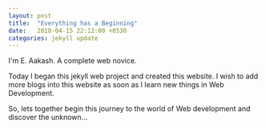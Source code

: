 ```yaml
---
layout: post
title:  "Everything has a Beginning"
date:   2018-04-15 22:12:00 +0530
categories: jekyll update
---
```

I'm E. Aakash. A complete web novice.

Today I began this jekyll web project and created this website. I wish to add more blogs into this website as soon as I learn new things in Web Development. 

So, lets together begin this journey to the world of Web development and discover the unknown...